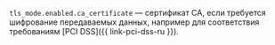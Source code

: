 `tls_mode.enabled.ca_certificate` — сертификат CA, если требуется шифрование передаваемых данных, например для соответствия требованиям [PCI DSS]({{ link-pci-dss-ru }}).
